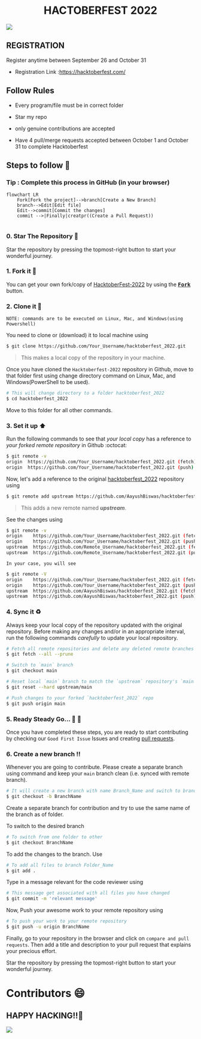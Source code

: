 <H1><center><B>HACTOBERFEST 2022</B> </center> </H1>

  <img src ='https://uno-website-assets.s3.amazonaws.com/wp-content/uploads/2022/09/28094927/Uno_HackFest22_Hero_V1-1200x463.jpg'>

 <H2>REGISTRATION</h2>

Register anytime between September 26 and October 31

  - Registration Link :https://hacktoberfest.com/ </h2>

  <h2> Follow Rules</h2>

  - Every program/file must be in correct folder</h3>

  - Star my repo </h3>

  - only genuine contributions are accepted</h3>

  - Have 4 pull/merge requests accepted between October 1 and October 31 to complete Hacktoberfest</h3>

## Steps to follow :scroll:

### Tip : Complete this process in GitHub (in your browser)

```mermaid
flowchart LR
    Fork[Fork the project]-->branch[Create a New Branch]
    branch-->Edit[Edit file]
    Edit-->commit[Commit the changes]
    commit -->|Finally|creatpr((Create a Pull Request))
    
 ```
 

### 0. Star The Repository :star2:

Star the repository by pressing the topmost-right button to start your wonderful journey.

### 1. Fork it :fork_and_knife:

You can get your own fork/copy of [HacktoberFest-2022](https://github.com/AayushBiswas/hacktoberfest_2022) by using the <a href="https://github.com/AayushBiswas/hacktoberfest_2022/new/master?readme=1#fork-destination-box"><kbd><b>Fork</b></kbd></a> button.


### 2. Clone it :busts_in_silhouette:

`NOTE: commands are to be executed on Linux, Mac, and Windows(using Powershell)`

You need to clone or (download) it to local machine using

```sh
$ git clone https://github.com/Your_Username/hacktoberfest_2022.git
```

> This makes a local copy of the repository in your machine.

Once you have cloned the `Hacktoberfest-2022` repository in Github, move to that folder first using change directory command on Linux, Mac, and Windows(PowerShell to be used).

```sh
# This will change directory to a folder hacktoberfest_2022
$ cd hacktoberfest_2022
```

Move to this folder for all other commands.

### 3. Set it up :arrow_up:

Run the following commands to see that *your local copy* has a reference to *your forked remote repository* in Github :octocat:

```sh
$ git remote -v
origin  https://github.com/Your_Username/hacktoberfest_2022.git (fetch)
origin  https://github.com/Your_Username/hacktoberfest_2022.git (push)
```

Now, let's add a reference to the original [hacktoberfest_2022](https://github.com/AayushBiswas/hacktoberfest_2022) repository using

```sh
$ git remote add upstream https://github.com/AayushBiswas/hacktoberfest_2022.git
```

> This adds a new remote named ***upstream***.

See the changes using

```sh
$ git remote -v
origin    https://github.com/Your_Username/hacktoberfest_2022.git (fetch)
origin    https://github.com/Your_Username/hacktoberfest_2022.git (push)
upstream  https://github.com/Remote_Username/hacktoberfest_2022.git (fetch)
upstream  https://github.com/Remote_Username/hacktoberfest_2022.git (push)
```
`In your case, you will see`
```sh
$ git remote -V
origin    https://github.com/Your_Username/hacktoberfest_2022.git (fetch)
origin    https://github.com/Your_Username/hacktoberfest_2022.git (push)
upstream  https://github.com/AayushBiswas/hacktoberfest_2022.git (fetch)
upstream  https://github.com/AayushBiswas/hacktoberfest_2022.git (push)
```

### 4. Sync it :recycle:

Always keep your local copy of the repository updated with the original repository.
Before making any changes and/or in an appropriate interval, run the following commands *carefully* to update your local repository.

```sh
# Fetch all remote repositories and delete any deleted remote branches
$ git fetch --all --prune

# Switch to `main` branch
$ git checkout main

# Reset local `main` branch to match the `upstream` repository's `main` branch
$ git reset --hard upstream/main

# Push changes to your forked `hacktoberfest_2022` repo
$ git push origin main
```

### 5. Ready Steady Go... :turtle: :rabbit2:

Once you have completed these steps, you are ready to start contributing by checking our `Good First Issue` Issues and creating [pull requests](https://github.com/AayushBiswas/hacktoberfest_2022/pulls).

### 6. Create a new branch :bangbang:

Whenever you are going to contribute. Please create a separate branch using command and keep your `main` branch clean (i.e. synced with remote branch).

```sh
# It will create a new branch with name Branch_Name and switch to branch Folder_Name
$ git checkout -b BranchName
```

Create a separate branch for contribution and try to use the same name of the branch as of folder.

To switch to the desired branch

```sh
# To switch from one folder to other
$ git checkout BranchName
```

To add the changes to the branch. Use

```sh
# To add all files to branch Folder_Name
$ git add .
```

Type in a message relevant for the code reviewer using

```sh
# This message get associated with all files you have changed
$ git commit -m 'relevant message'
```

Now, Push your awesome work to your remote repository using

```sh
# To push your work to your remote repository
$ git push -u origin BranchName
```

Finally, go to your repository in the browser and click on `compare and pull requests`.
Then add a title and description to your pull request that explains your precious effort.

 
 

Star the repository by pressing the topmost-right button to start your wonderful journey.


# Contributors 😄

## HAPPY HACKING!!🥳

 <a href="https://github.com/AayushBiswas/hacktoberfest_2022/graphs/contributors">

 <img src="https://contrib.rocks/image?repo=AayushBiswas/hacktoberfest_2022" />

</a>
